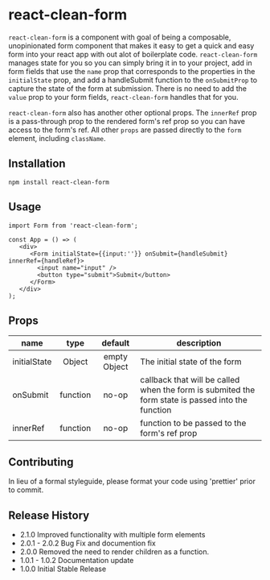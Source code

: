 # react-clean-form

`react-clean-form` is a component with goal of being a composable, unopinionated form component that makes it easy to get a quick and easy form into your react app with out alot of boilerplate code. `react-clean-form` manages state for you so you can simply bring it in to your project, add in form fields that use the `name` prop that corresponds to the properties in the `initialState` prop, and add a handleSubmit function to the `onSubmitProp` to capture the state of the form at submission. There is no need to add the `value` prop to your form fields, `react-clean-form` handles that for you.

`react-clean-form` also has another other optional props. The `innerRef` prop is a pass-through prop to the rendered form's ref prop so you can have access to the form's ref. All other `props` are passed directly to the `form` element, including `className`.

## Installation

`npm install react-clean-form`

## Usage

```
import Form from 'react-clean-form';

const App = () => (
   <div>
      <Form initialState={{input:''}} onSubmit={handleSubmit} innerRef={handleRef}>
        <input name="input" />
        <button type="submit">Submit</button>
      </Form>
   </div>
);
```

## Props

| name         |   type   |   default    | description                                                                                       |
| ------------ | :------: | :----------: | ------------------------------------------------------------------------------------------------- |
| initialState |  Object  | empty Object | The initial state of the form                                                                     |
| onSubmit     | function |    no-op     | callback that will be called when the form is submited the form state is passed into the function |
| innerRef     | function |    no-op     | function to be passed to the form's ref prop                                                      |

## Contributing

In lieu of a formal styleguide, please format your code using 'prettier' prior to commit.

## Release History

- 2.1.0 Improved functionality with multiple form elements
- 2.0.1 - 2.0.2 Bug Fix and documention fix
- 2.0.0 Removed the need to render children as a function.
- 1.0.1 - 1.0.2 Documentation update
- 1.0.0 Initial Stable Release
